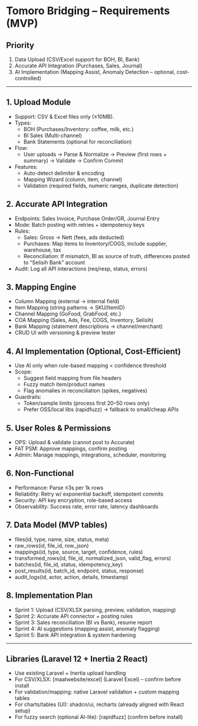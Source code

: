 # Tomoro Bridging – Requirements (MVP)

## Priority
1. Data Upload (CSV/Excel support for BOH, BI, Bank)
2. Accurate API Integration (Purchases, Sales, Journal)
3. AI Implementation (Mapping Assist, Anomaly Detection – optional, cost-controlled)

---

## 1. Upload Module
- Support: CSV & Excel files only (≤10MB).
- Types:
  - BOH (Purchases/Inventory: coffee, milk, etc.)
  - BI Sales (Multi-channel)
  - Bank Statements (optional for reconciliation)
- Flow:
  - User uploads → Parse & Normalize → Preview (first rows + summary) → Validate → Confirm Commit
- Features:
  - Auto-detect delimiter & encoding
  - Mapping Wizard (column, item, channel)
  - Validation (required fields, numeric ranges, duplicate detection)

## 2. Accurate API Integration
- Endpoints: Sales Invoice, Purchase Order/GR, Journal Entry
- Mode: Batch posting with retries + idempotency keys
- Rules:
  - Sales: Gross → Nett (fees, ads deducted)
  - Purchases: Map items to Inventory/COGS, include supplier, warehouse, tax
  - Reconciliation: If mismatch, BI as source of truth, differences posted to “Selisih Bank” account
- Audit: Log all API interactions (req/resp, status, errors)

## 3. Mapping Engine
- Column Mapping (external → internal field)
- Item Mapping (string patterns → SKU/ItemID)
- Channel Mapping (GoFood, GrabFood, etc.)
- COA Mapping (Sales, Ads, Fee, COGS, Inventory, Selisih)
- Bank Mapping (statement descriptions → channel/merchant)
- CRUD UI with versioning & preview tester

## 4. AI Implementation (Optional, Cost-Efficient)
- Use AI only when rule-based mapping < confidence threshold
- Scope:
  - Suggest field mapping from file headers
  - Fuzzy match item/product names
  - Flag anomalies in reconciliation (spikes, negatives)
- Guardrails:
  - Token/sample limits (process first 20–50 rows only)
  - Prefer OSS/local libs (rapidfuzz) → fallback to small/cheap APIs

## 5. User Roles & Permissions
- OPS: Upload & validate (cannot post to Accurate)
- FAT PSM: Approve mappings, confirm posting
- Admin: Manage mappings, integrations, scheduler, monitoring

## 6. Non-Functional
- Performance: Parse ≤3s per 1k rows
- Reliability: Retry w/ exponential backoff, idempotent commits
- Security: API key encryption, role-based access
- Observability: Success rate, error rate, latency dashboards

## 7. Data Model (MVP tables)
- files(id, type, name, size, status, meta)
- raw_rows(id, file_id, row_json)
- mappings(id, type, source, target, confidence, rules)
- transformed_rows(id, file_id, normalized_json, valid_flag, errors)
- batches(id, file_id, status, idempotency_key)
- post_results(id, batch_id, endpoint, status, response)
- audit_logs(id, actor, action, details, timestamp)

## 8. Implementation Plan
- Sprint 1: Upload (CSV/XLSX parsing, preview, validation, mapping)
- Sprint 2: Accurate API connector + posting rules
- Sprint 3: Sales reconciliation (BI vs Bank), resume report
- Sprint 4: AI suggestions (mapping assist, anomaly flagging)
- Sprint 5: Bank API integration & system hardening

---

## Libraries (Laravel 12 + Inertia 2 React)
- Use existing Laravel + Inertia upload handling
- For CSV/XLSX: [maatwebsite/excel] (Laravel Excel) – confirm before install
- For validation/mapping: native Laravel validation + custom mapping tables
- For charts/tables (UI): shadcn/ui, recharts (already aligned with React setup)
- For fuzzy search (optional AI-lite): [rapidfuzz] (confirm before install)
